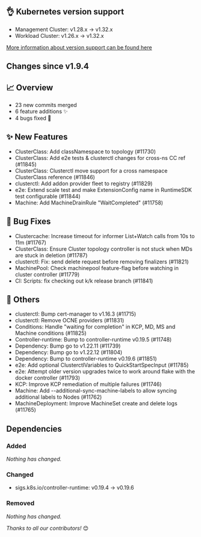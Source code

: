 ## 👌 Kubernetes version support

- Management Cluster: v1.28.x -> v1.32.x
- Workload Cluster: v1.26.x -> v1.32.x

[More information about version support can be found here](https://cluster-api.sigs.k8s.io/reference/versions.html)

## Changes since v1.9.4
## :chart_with_upwards_trend: Overview
- 23 new commits merged
- 6 feature additions ✨
- 4 bugs fixed 🐛

## :sparkles: New Features
- ClusterClass: Add classNamespace to topology (#11730)
- ClusterClass: Add e2e tests & clusterctl changes for cross-ns CC ref (#11845)
- ClusterClass: Clusterctl move support for a cross namespace ClusterClass reference (#11846)
- clusterctl: Add addon provider fleet to registry (#11829)
- e2e: Extend scale test and make ExtensionConfig name in RuntimeSDK test configurable (#11844)
- Machine: Add MachineDrainRule "WaitCompleted" (#11758)

## :bug: Bug Fixes
- Clustercache: Increase timeout for informer List+Watch calls from 10s to 11m (#11767)
- ClusterClass: Ensure Cluster topology controller is not stuck when MDs are stuck in deletion (#11787)
- clusterctl: Fix: send delete request before removing finalizers (#11821)
- MachinePool: Check machinepool feature-flag before watching in cluster controller (#11779)
- CI: Scripts: fix checking out k/k release branch (#11841)

## :seedling: Others
- clusterctl: Bump cert-manager to v1.16.3 (#11715)
- clusterctl: Remove OCNE providers (#11831)
- Conditions: Handle "waiting for completion" in KCP, MD, MS and Machine conditions (#11825)
- Controller-runtime: Bump to controller-runtime v0.19.5 (#11748)
- Dependency: Bump go to v1.22.11 (#11739)
- Dependency: Bump go to v1.22.12 (#11804)
- Dependency: Bump to controller-runtime v0.19.6 (#11851)
- e2e: Add optional ClusterctlVariables to QuickStartSpecInput (#11785)
- e2e: Attempt older version upgrades twice to work around flake with the docker controller (#11793)
- KCP: Improve KCP remediation of multiple failures (#11746)
- Machine: Add --additional-sync-machine-labels to allow syncing additional labels to Nodes (#11762)
- MachineDeployment: Improve MachineSet create and delete logs (#11765)

## Dependencies

### Added
_Nothing has changed._

### Changed
- sigs.k8s.io/controller-runtime: v0.19.4 → v0.19.6

### Removed
_Nothing has changed._

_Thanks to all our contributors!_ 😊
